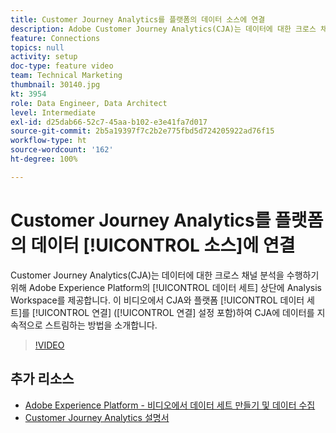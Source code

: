 ```yaml
---
title: Customer Journey Analytics를 플랫폼의 데이터 소스에 연결
description: Adobe Customer Journey Analytics(CJA)는 데이터에 대한 크로스 채널 분석을 수행하기 위해 Adobe Experience Platform의 데이터 세트 상단에 Analysis Workspace를 제공합니다. 이 비디오에서 CJA와 플랫폼 데이터 세트를 연결(연결 설정 포함)하여 CJA에 데이터를 지속적으로 스트림하는 방법을 소개합니다.
feature: Connections
topics: null
activity: setup
doc-type: feature video
team: Technical Marketing
thumbnail: 30140.jpg
kt: 3954
role: Data Engineer, Data Architect
level: Intermediate
exl-id: d25dab66-52c7-45aa-b102-e3e41fa7d017
source-git-commit: 2b5a19397f7c2b2e775fbd5d724205922ad76f15
workflow-type: ht
source-wordcount: '162'
ht-degree: 100%

---
```


# Customer Journey Analytics를 플랫폼의 데이터 [!UICONTROL 소스]에 연결

Customer Journey Analytics(CJA)는 데이터에 대한 크로스 채널 분석을 수행하기 위해 Adobe Experience Platform의 [!UICONTROL 데이터 세트] 상단에 Analysis Workspace를 제공합니다. 이 비디오에서 CJA와 플랫폼 [!UICONTROL 데이터 세트]를 [!UICONTROL 연결] ([!UICONTROL 연결] 설정 포함)하여 CJA에 데이터를 지속적으로 스트림하는 방법을 소개합니다.

>[!VIDEO](https://video.tv.adobe.com/v/30140/?quality=12&enable10seconds=on&speedcontrol=on)

## 추가 리소스

* [Adobe Experience Platform - 비디오에서 데이터 세트 만들기 및 데이터 수집](https://docs.adobe.com/content/help/ko/platform-learn/tutorials/data-ingestion/create-datasets-and-ingest-data.html)
* [Customer Journey Analytics 설명서](https://docs.adobe.com/content/help/ko/analytics-platform/using/cja-landing.html)
